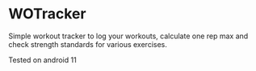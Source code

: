 # WOTracker
Simple workout tracker to log your workouts, calculate one rep max and check strength standards for various exercises.

Tested on android 11
